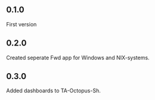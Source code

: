 ## 0.1.0

First version

## 0.2.0

Created seperate Fwd app for Windows and NIX-systems.

## 0.3.0

Added dashboards to TA-Octopus-Sh.